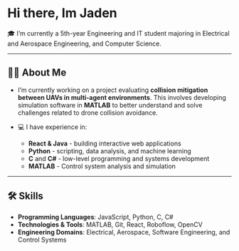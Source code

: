 # Hi there, Im Jaden

🎓 I’m currently a 5th-year Engineering and IT student majoring in Electrical and Aerospace Engineering, and Computer Science.

---

## 👨‍💻 About Me

-  I’m currently working on a project evaluating **collision mitigation between UAVs in multi-agent environments**. This involves developing simulation software in **MATLAB** to better understand and solve challenges related to drone collision avoidance.
  
- 💻 I have experience in:
  - **React & Java** - building interactive web applications
  - **Python** - scripting, data analysis, and machine learning
  - **C** and **C#** - low-level programming and systems development
  - **MATLAB** - Control system analysis and simulation

---

## 🛠 Skills

- **Programming Languages**: JavaScript, Python, C, C#
- **Technologies & Tools**: MATLAB, Git, React, Roboflow, OpenCV
- **Engineering Domains**: Electrical, Aerospace, Software Engineering, and Control Systems
